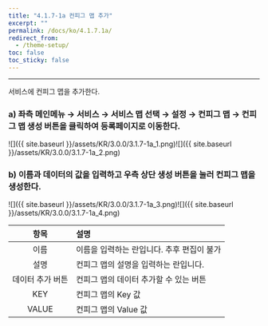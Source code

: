 ```yaml
---
title: "4.1.7-1a 컨피그 맵 추가"
excerpt: ""
permalink: /docs/ko/4.1.7.1a/
redirect_from:
  - /theme-setup/
toc: false
toc_sticky: false
---
```


---
서비스에 컨피그 맵을 추가한다.

### a\) 좌측 메인메뉴 → 서비스 → 서비스 맵 선택 → 설정 → 컨피그 맵 → 컨피그 맵 생성 버튼을 클릭하여 등록페이지로 이동한다.
![]({{ site.baseurl }}/assets/KR/3.0.0/3.1.7-1a_1.png)![]({{ site.baseurl }}/assets/KR/3.0.0/3.1.7-1a_2.png)

### b\) 이름과 데이터의 값을 입력하고 우측 상단 생성 버튼을 눌러 컨피그 맵을 생성한다.
![]({{ site.baseurl }}/assets/KR/3.0.0/3.1.7-1a_3.png)![]({{ site.baseurl }}/assets/KR/3.0.0/3.1.7-1a_4.png)

| **항목** | **설명** |
| :---: | :--- |
| 이름 | 이름을 입력하는 란입니다. 추후 편집이 불가 |
| 설명 | 컨피그 맵의 설명을 입력하는 란입니다. |
| 데이터 추가 버튼 | 컨피그 맵의 데이터 추가할 수 있는 버튼 |
| KEY | 컨피그 맵의 Key 값 |
| VALUE | 컨피그 맵의 Value 값 |
